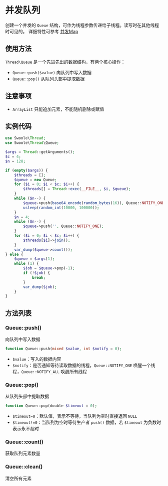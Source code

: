 # 并发队列

创建一个并发的 `Queue` 结构，可作为线程参数传递给子线程。读写时在其他线程时可见的。
详细特性可参考 [并发Map](./map.md)


## 使用方法
`Thread\Queue` 是一个先进先出的数据结构，有两个核心操作：
- `Queue::push($value)` 向队列中写入数据
- `Queue::pop()` 从队列头部中提取数据

## 注意事项
- `ArrayList` 只能追加元素，不能随机删除或赋值

## 实例代码

```php
use Swoole\Thread;
use Swoole\Thread\Queue;

$args = Thread::getArguments();
$c = 4;
$n = 128;

if (empty($args)) {
    $threads = [];
    $queue = new Queue;
    for ($i = 0; $i < $c; $i++) {
        $threads[] = Thread::exec(__FILE__, $i, $queue);
    }
    while ($n--) {
        $queue->push(base64_encode(random_bytes(16)), Queue::NOTIFY_ONE);
        usleep(random_int(10000, 100000));
    }
    $n = 4;
    while ($n--) {
        $queue->push('', Queue::NOTIFY_ONE);
    }
    for ($i = 0; $i < $c; $i++) {
        $threads[$i]->join();
    }
    var_dump($queue->count());
} else {
    $queue = $args[1];
    while (1) {
        $job = $queue->pop(-1);
        if (!$job) {
            break;
        }
        var_dump($job);
    }
}
```

## 方法列表

### Queue::push()

向队列中写入数据

```php
function Queue::push(mixed $value, int $notify = 0);
```

- `$value`：写入的数据内容
- `$notify`：是否通知等待读取数据的线程，`Queue::NOTIFY_ONE` 唤醒一个线程，`Queue::NOTIFY_ALL` 唤醒所有线程


### Queue::pop()

从队列头部中提取数据

```php
function Queue::pop(double $timeout = 0);
```

- `$timeout=0`：默认值，表示不等待，当队列为空时直接返回 `NULL`
- `$timeout!=0`：当队列为空时等待生产者 `push()` 数据，若 `$timeout` 为负数时表示永不超时

### Queue::count()
获取队列元素数量

### Queue::clean()
清空所有元素
